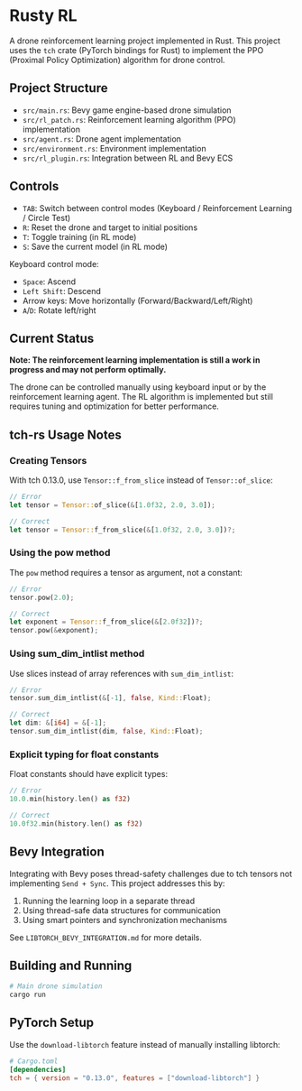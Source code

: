# Rusty RL

A drone reinforcement learning project implemented in Rust. This project uses the `tch` crate (PyTorch bindings for Rust) to implement the PPO (Proximal Policy Optimization) algorithm for drone control.

## Project Structure

- `src/main.rs`: Bevy game engine-based drone simulation
- `src/rl_patch.rs`: Reinforcement learning algorithm (PPO) implementation
- `src/agent.rs`: Drone agent implementation
- `src/environment.rs`: Environment implementation
- `src/rl_plugin.rs`: Integration between RL and Bevy ECS

## Controls

- `TAB`: Switch between control modes (Keyboard / Reinforcement Learning / Circle Test)
- `R`: Reset the drone and target to initial positions
- `T`: Toggle training (in RL mode)
- `S`: Save the current model (in RL mode)

Keyboard control mode:
- `Space`: Ascend
- `Left Shift`: Descend
- Arrow keys: Move horizontally (Forward/Backward/Left/Right)
- `A`/`D`: Rotate left/right

## Current Status

**Note: The reinforcement learning implementation is still a work in progress and may not perform optimally.**

The drone can be controlled manually using keyboard input or by the reinforcement learning agent. The RL algorithm is implemented but still requires tuning and optimization for better performance.

## tch-rs Usage Notes

### Creating Tensors

With tch 0.13.0, use `Tensor::f_from_slice` instead of `Tensor::of_slice`:

```rust
// Error
let tensor = Tensor::of_slice(&[1.0f32, 2.0, 3.0]); 

// Correct
let tensor = Tensor::f_from_slice(&[1.0f32, 2.0, 3.0])?;
```

### Using the pow method

The `pow` method requires a tensor as argument, not a constant:

```rust
// Error
tensor.pow(2.0);

// Correct
let exponent = Tensor::f_from_slice(&[2.0f32])?;
tensor.pow(&exponent);
```

### Using sum_dim_intlist method

Use slices instead of array references with `sum_dim_intlist`:

```rust
// Error
tensor.sum_dim_intlist(&[-1], false, Kind::Float);

// Correct
let dim: &[i64] = &[-1];
tensor.sum_dim_intlist(dim, false, Kind::Float);
```

### Explicit typing for float constants

Float constants should have explicit types:

```rust
// Error
10.0.min(history.len() as f32)

// Correct
10.0f32.min(history.len() as f32)
```

## Bevy Integration

Integrating with Bevy poses thread-safety challenges due to tch tensors not implementing `Send + Sync`. This project addresses this by:

1. Running the learning loop in a separate thread
2. Using thread-safe data structures for communication
3. Using smart pointers and synchronization mechanisms

See `LIBTORCH_BEVY_INTEGRATION.md` for more details.

## Building and Running

```bash
# Main drone simulation
cargo run
```

## PyTorch Setup

Use the `download-libtorch` feature instead of manually installing libtorch:

```toml
# Cargo.toml
[dependencies]
tch = { version = "0.13.0", features = ["download-libtorch"] }
``` 
